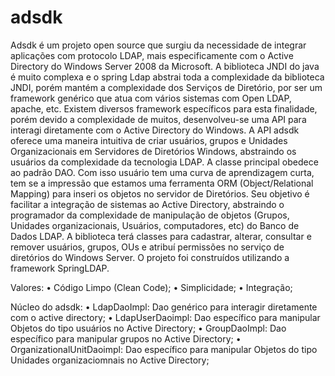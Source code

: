 # adsdk
Adsdk é um projeto open source que surgiu da necessidade de integrar aplicações com protocolo LDAP, mais especificamente com o Active Directory do Windows Server 2008 da Microsoft.
A biblioteca JNDI do java é muito complexa e o spring Ldap abstrai toda a complexidade da biblioteca JNDI, porém mantém a complexidade dos Serviços de Diretório, por ser um framework genérico que atua com vários sistemas com Open LDAP, apache, etc.
Existem diversos framework específicos para esta finalidade, porém devido a complexidade de muitos, desenvolveu-se uma API para interagi diretamente com o Active Directory do Windows.
A API adsdk oferece uma maneira intuitiva de criar usuários, grupos e Unidades Organizacionais em Servidores de Diretórios Windows, abstraindo os usuários da complexidade da tecnologia LDAP. A classe principal obedece ao padrão DAO. Com isso usuário tem uma curva de aprendizagem curta, tem se a impressão que estamos uma ferramenta ORM (Object/Relational Mapping) para inseri os objetos no servidor de Diretórios.
Seu objetivo é facilitar a integração de sistemas ao Active Directory, abstraindo o programador da complexidade de manipulação de objetos (Grupos, Unidades organizacionais, Usuários, computadores, etc) do Banco de Dados LDAP. A biblioteca terá classes para cadastrar, alterar, consultar e remover usuários, grupos, OUs e atribuí permissões no serviço de diretórios do Windows Server.
O projeto foi construídos utilizando a framework SpringLDAP.

Valores:
•	Código Limpo (Clean Code);
•	Simplicidade;
•	Integração;

Núcleo do adsdk:
•	LdapDaoImpl: Dao genérico para interagir diretamente com o active directory;
•	LdapUserDaoimpl: Dao específico para manipular Objetos do tipo usuários no Active Directory;
•	GroupDaoImpl: Dao específico para manipular grupos no Active Directory;
•	OrganizationalUnitDaoimpl: Dao específico para manipular Objetos do tipo Unidades organizaciomnais no Active Directory;

